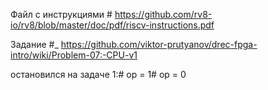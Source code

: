 Файл с инструкциями #
https://github.com/rv8-io/rv8/blob/master/doc/pdf/riscv-instructions.pdf

Задание #_
https://github.com/viktor-prutyanov/drec-fpga-intro/wiki/Problem-07:-CPU-v1

остановился на задаче 1:#
op = 1#
op = 0
